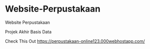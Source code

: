 # Website-Perpustakaan
Website Perpustakaan 

Projek Akhir Basis Data

Check This Out
https://perpustakaan-online123.000webhostapp.com/
